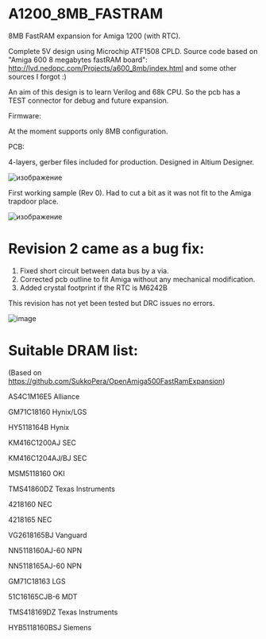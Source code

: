 # A1200_8MB_FASTRAM

8MB FastRAM expansion for Amiga 1200 (with RTC).

Complete 5V design using Microchip ATF1508 CPLD.
Source code based on "Amiga 600 8 megabytes fastRAM board": http://lvd.nedopc.com/Projects/a600_8mb/index.html and some other sources I forgot :)

An aim of this design is to learn Verilog and 68k CPU. So the pcb has a TEST connector for debug and future expansion.

Firmware:

At the moment supports only 8MB configuration.


PCB:

4-layers, gerber files included for production. Designed in Altium Designer.

![изображение](https://user-images.githubusercontent.com/81614352/143093321-a98c7f1c-e393-42e7-b37e-cb9f996d0e7c.png)


First working sample (Rev 0). Had to cut a bit as it was not fit to the Amiga trapdoor place.

![изображение](https://user-images.githubusercontent.com/81614352/143570562-13b7ab25-e2c9-43bb-961f-28bec9fde4e3.png)




# Revision 2 came as a bug fix:
1. Fixed short circuit between data bus by a via.
2. Corrected pcb outline to fit Amiga without any mechanical modification.
3. Added crystal footprint if the RTC is M6242B 

This revision has not yet been tested but DRC issues no errors.

![image](https://user-images.githubusercontent.com/81614352/221422382-829dd254-3c9b-4f75-8457-412ce4442fc7.png)

# Suitable DRAM list:
(Based on https://github.com/SukkoPera/OpenAmiga500FastRamExpansion)

AS4C1M16E5 	    Alliance	

GM71C18160	    Hynix/LGS	

HY5118164B	    Hynix	

KM416C1200AJ	  SEC	

KM416C1204AJ/BJ	SEC	

MSM5118160	    OKI	

TMS41860DZ	    Texas Instruments	

4218160		      NEC	

4218165	        NEC	

VG2618165BJ	    Vanguard	

NN5118160AJ-60	NPN	

NN5118165AJ-60	NPN

GM71C18163	    LGS	

51C16165CJB-6   MDT

TMS418169DZ	    Texas Instruments

HYB5118160BSJ	  Siemens


